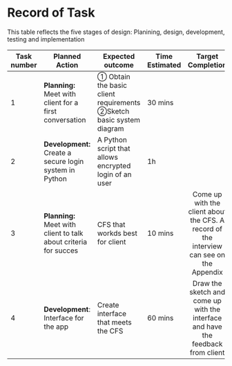 # Record of Task

This table reflects the five stages of design: Planining, design, development, testing and implementation

|Task number|Planned Action|Expected outcome|Time Estimated|Target Completion|Criteria|
|-----------|--------------|----------------|--------------|:-----------------:|:--------:|
|1|**Planning:** Meet with client for a first conversation|① Obtain the basic client requirements  ②Sketch basic system diagram| 30 mins| | A|
|2|**Development:** Create a secure login system in Python| A Python script that allows encrypted login of an user| 1h|  |B |
|3|**Planning:** Meet with client to talk about criteria for succes|CFS that workds best for client|10 mins|Come up with the client about the CFS. A record of the interview can see on the Appendix|A|
|4|**Development**: Interface for the app|Create interface that meets the CFS|60 mins|Draw the sketch and come up with the interface and have the feedback from client|B|



